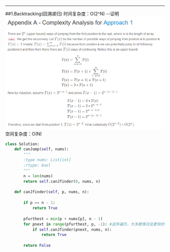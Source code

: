 ---------------------------------------
##1.Backtracking(回溯递归)
        时间复杂度：O(2^N)
        --证明
        ![](https://github.com/yhcccc/MyLeetCode/raw/master/Easy&Medium/A.png)
        空间复杂度：O(N)
```py
class Solution:
    def canJump(self, nums):
        """
        :type nums: List[int]
        :rtype: bool
        """
        n = len(nums)
        return self.canJfinder(0, nums, n)
    
    def canJfinder(self, p, nums, n):
        
        if p == n - 1:
            return True
        
        pfurthest = min(p + nums[p], n - 1)
        for pnext in range(pfurthest, p, -1): #逆序遍历，大多数情况会更快的找到答案，除非极端情况
            if self.canJfinder(pnext, nums, n):
                return True
        
        return False
```
